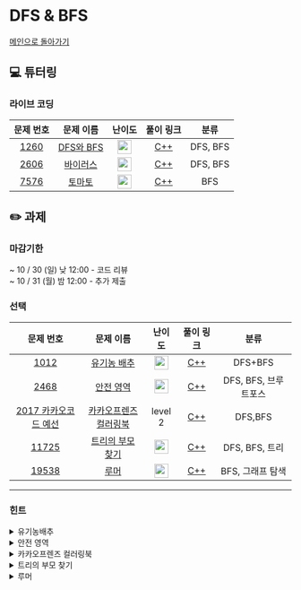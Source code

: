 # DFS & BFS

[메인으로 돌아가기](https://github.com/Altu-Bitu-3/Notice)

## 💻 튜터링

### 라이브 코딩

|문제 번호|문제 이름|난이도|풀이 링크|분류|
| :-----: | :-----: | :-----: | :-----: | :-----: |
|<a href="https://www.acmicpc.net/problem/1260" target="_blank">1260</a>|<a href="https://www.acmicpc.net/problem/1260" target="_blank">DFS와 BFS</a>|<img height="25px" width="25px" src="https://static.solved.ac/tier_small/9.svg"/>|[C++](https://github.com/Altu-Bitu-3/Notice/blob/main/10%EC%9B%94%2014%EC%9D%BC%20-%20DFS%20%26%20BFS/%EB%9D%BC%EC%9D%B4%EB%B8%8C%20%EC%BD%94%EB%94%A9/1260.cpp)|DFS, BFS|
|<a href="https://www.acmicpc.net/problem/2606" target="_blank">2606</a>|<a href="https://www.acmicpc.net/problem/2606" target="_blank">바이러스</a>|<img height="25px" width="25px" src="https://static.solved.ac/tier_small/8.svg"/>|[C++](https://github.com/Altu-Bitu-3/Notice/blob/main/10%EC%9B%94%2014%EC%9D%BC%20-%20DFS%20%26%20BFS/%EB%9D%BC%EC%9D%B4%EB%B8%8C%20%EC%BD%94%EB%94%A9/2606.cpp)|DFS, BFS|
|<a href="https://www.acmicpc.net/problem/7576" target="_blank">7576</a>|<a href="https://www.acmicpc.net/problem/7576" target="_blank">토마토</a>|<img height="25px" width="25px" src="https://static.solved.ac/tier_small/11.svg"/>|[C++](https://github.com/Altu-Bitu-3/Notice/blob/main/10%EC%9B%94%2014%EC%9D%BC%20-%20DFS%20%26%20BFS/%EB%9D%BC%EC%9D%B4%EB%B8%8C%20%EC%BD%94%EB%94%A9/7576.cpp)|BFS|

## ✏️ 과제

### 마감기한

~ 10 / 30 (일) 낮 12:00 - 코드 리뷰 </br>
~ 10 / 31 (월) 밤 12:00 - 추가 제출 </br>

### 선택

|                                 문제 번호                                 |                                    문제 이름                                     |                                       난이도                                       | 풀이 링크 |         분류          |
| :-----------------------------------------------------------------------: | :------------------------------------------------------------------------------: | :--------------------------------------------------------------------------------: | :-------: | :-------------------: |
| <a href="https://www.acmicpc.net/problem/1012" target="_blank">1012</a> |   <a href="https://www.acmicpc.net/problem/3079" target="_blank">유기농 배추</a>   | <img height="25px" width="25px" src="https://static.solved.ac/tier_small/9.svg"> |  [C++](https://github.com/Altu-Bitu-3/Notice/blob/main/10%EC%9B%94%2014%EC%9D%BC%20-%20DFS%20%26%20BFS/%EC%84%A0%ED%83%9D/1012.cpp)  | DFS+BFS |
|  <a href="https://www.acmicpc.net/problem/2468" target="_blank">2468</a>  |    <a href="https://www.acmicpc.net/problem/2468" target="_blank">안전 영역</a>     | <img height="25px" width="25px" src="https://static.solved.ac/tier_small/10.svg"/> |  [C++]()  | DFS, BFS, 브루트포스 |
| <a href="https://school.programmers.co.kr/learn/courses/30/lessons/1829" target="_blank">2017 카카오코드 예선</a> |   <a href="https://school.programmers.co.kr/learn/courses/30/lessons/1829" target="_blank">카카오프렌즈 컬러링북</a>    |  level 2 |  [C++](https://github.com/Altu-Bitu-3/Notice/blob/main/10%EC%9B%94%2014%EC%9D%BC%20-%20DFS%20%26%20BFS/%EC%84%A0%ED%83%9D/%EC%BB%AC%EB%9F%AC%EB%A7%81%EB%B6%81.cpp)  | DFS,BFS |
| <a href="https://www.acmicpc.net/problem/11725" target="_blank">11725</a> | <a href="https://www.acmicpc.net/problem/11725" target="_blank"> 트리의 부모 찾기 </a> | <img height="25px" width="25px" src="https://static.solved.ac/tier_small/9.svg"/> |  [C++](https://github.com/Altu-Bitu-3/Notice/blob/main/10%EC%9B%94%2014%EC%9D%BC%20-%20DFS%20%26%20BFS/%EC%84%A0%ED%83%9D/11725.cpp)  | DFS, BFS, 트리 |
| <a href="https://www.acmicpc.net/problem/17266" target="_blank">19538</a> | <a href="https://www.acmicpc.net/problem/19538" target="_blank">루머</a> | <img height="25px" width="25px" src="https://static.solved.ac/tier_small/12.svg"/>  |  [C++](https://github.com/Altu-Bitu-3/Notice/blob/main/10%EC%9B%94%2014%EC%9D%BC%20-%20DFS%20%26%20BFS/%EC%84%A0%ED%83%9D/19538.cpp)  | BFS, 그래프 탐색 |

---

### 힌트

<details>
<summary>유기농배추</summary>
<div markdown="1">
&nbsp;&nbsp;&nbsp;&nbsp;구역을 지정하기 위해 방문했던 곳은 다시 방문하면 안될 것 같아요!

</div>
</details>

<details>
<summary>안전 영역</summary>
<div markdown="1">
&nbsp;&nbsp;&nbsp;&nbsp;상하좌우로 이동하면서 물에 잠기지 않는 영역을 방문한 뒤, 배열에 표시해 보도록 해요!
 
</div>
</details>

<details>
<summary>카카오프렌즈 컬러링북</summary>
<div markdown="1">
&nbsp;&nbsp;&nbsp;&nbsp;
 방문 순서는 중요하지 않네요. DFS/BFS 중 어느것을 활용해도 괜찮을 것 같아요! 셀을 하나하나 검토하며 상하좌우로 뻗어나가며 같은 색깔을 지닌 영역인지 판단하면 되겠네요! 이미 방문 했던 곳을 한번 더 방문하지 않도록 하는 것이 중요해보여요.
</div>
</details>

<details>
<summary>트리의 부모 찾기</summary>
<div markdown="1">
&nbsp;&nbsp;&nbsp;&nbsp;
탐색 시작 위치를 잡는 것이 중요해요. 두 노드 중 어떤 노드가 부모노드인지 구분하기 위해서는 어떤 노드부터 탐색을 시작해야 할까요?
</div>
</details>

<details>
<summary>루머</summary>
<div markdown="1">
&nbsp;&nbsp;&nbsp;&nbsp;
각 사람이 루머를 믿기까지 루머를 믿는 주변인이 몇 명 남았는지를 확인해 가면서 풀어봐요! 주변인의 절반 이상이 루머를 믿을 때 본인도 믿는 다는 것을 주의해주세요!
</div>
</details>
